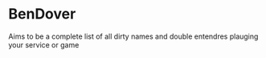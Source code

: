 # BenDover
Aims to be a complete list of all dirty names and double entendres plauging your service or game
